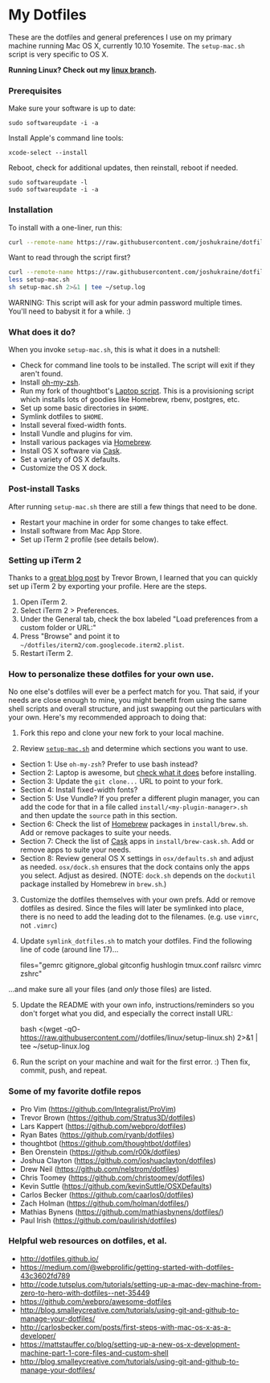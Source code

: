 # My Dotfiles

These are the dotfiles and general preferences I use on my primary machine running Mac OS X, currently 10.10 Yosemite. The `setup-mac.sh` script is very specific to OS X.

**Running Linux? Check out my [linux branch](https://github.com/joshukraine/dotfiles/tree/linux).**

### Prerequisites

Make sure your software is up to date:

	sudo softwareupdate -i -a

Install Apple's command line tools:

	xcode-select --install

Reboot, check for additional updates, then reinstall, reboot if needed.

	sudo softwareupdate -l
	sudo softwareupdate -i -a

### Installation

To install with a one-liner, run this:

```sh
curl --remote-name https://raw.githubusercontent.com/joshukraine/dotfiles/master/setup-mac.sh && sh setup-mac.sh 2>&1 | tee ~/setup.log
```

Want to read through the script first?
```sh
curl --remote-name https://raw.githubusercontent.com/joshukraine/dotfiles/master/setup-mac.sh
less setup-mac.sh
sh setup-mac.sh 2>&1 | tee ~/setup.log
```

WARNING: This script will ask for your admin password multiple times. You'll need to babysit it for a while. :)

### What does it do?

When you invoke `setup-mac.sh`, this is what it does in a nutshell:

* Check for command line tools to be installed. The script will exit if they aren't found.
* Install [oh-my-zsh](https://github.com/robbyrussell/oh-my-zsh).
* Run my fork of thoughtbot's [Laptop script](https://github.com/joshukraine/laptop). This is a provisioning script which installs lots of goodies like Homebrew, rbenv, postgres, etc.
* Set up some basic directories in `$HOME`.
* Symlink dotfiles to `$HOME`.
* Install several fixed-width fonts.
* Install Vundle and plugins for vim.
* Install various packages via [Homebrew](http://brew.sh/).
* Install OS X software via [Cask](http://caskroom.io/).
* Set a variety of OS X defaults.
* Customize the OS X dock.

### Post-install Tasks

After running `setup-mac.sh` there are still a few things that need to be done.

* Restart your machine in order for some changes to take effect.
* Install software from Mac App Store.
* Set up iTerm 2 profile (see details below).

### Setting up iTerm 2

Thanks to a [great blog post](http://stratus3d.com/blog/2015/02/28/sync-iterm2-profile-with-dotfiles-repository/) by Trevor Brown, I learned that you can quickly set up iTerm 2 by exporting your profile. Here are the steps.

1. Open iTerm 2.
2. Select iTerm 2 > Preferences.
3. Under the General tab, check the box labeled "Load preferences from a custom folder or URL:"
4. Press "Browse" and point it to `~/dotfiles/iterm2/com.googlecode.iterm2.plist`.
5. Restart iTerm 2.

### How to personalize these dotfiles for your own use.

No one else's dotfiles will ever be a perfect match for you. That said, if your needs are close enough to mine, you might benefit from using the same shell scripts and overall structure, and just swapping out the particulars with your own. Here's my recommended approach to doing that:

1) Fork this repo and clone your new fork to your local machine.

2) Review [`setup-mac.sh`](https://github.com/joshukraine/dotfiles/blob/master/setup-mac.sh) and determine which sections you want to use.

* Section 1: Use `oh-my-zsh`? Prefer to use bash instead?
* Section 2: Laptop is awesome, but [check what it does](https://github.com/joshukraine/laptop) before installing.
* Section 3: Update the `git clone...` URL to point to your fork.
* Section 4: Install fixed-width fonts?
* Section 5: Use Vundle? If you prefer a different plugin manager, you can add the code for that in a file called `install/<my-plugin-manager>.sh` and then update the `source` path in this section.
* Section 6: Check the list of [Homebrew](http://brew.sh/) packages in `install/brew.sh`. Add or remove packages to suite your needs.
* Section 7: Check the list of [Cask](http://caskroom.io/) apps in `install/brew-cask.sh`. Add or remove apps to suite your needs.
* Section 8: Review general OS X settings in `osx/defaults.sh` and adjust as needed. `osx/dock.sh` ensures that the dock contains only the apps you select. Adjust as desired. (NOTE: `dock.sh` depends on the `dockutil` package installed by Homebrew in `brew.sh`.)

3) Customize the dotfiles themselves with your own prefs. Add or remove dotfiles as desired. Since the files will later be symlinked into place, there is no need to add the leading dot to the filenames. (e.g. use `vimrc`, not `.vimrc`)

4) Update `symlink_dotfiles.sh` to match your dotfiles. Find the following line of code (around line 17)...

	files="gemrc gitignore_global gitconfig hushlogin tmux.conf railsrc vimrc zshrc"

...and make sure all your files (and *only* those files) are listed.

5) Update the README with your own info, instructions/reminders so you don't forget what you did, and especially the correct install URL:

	bash <(wget -qO- https://raw.githubusercontent.com/<your-github-username>/dotfiles/linux/setup-linux.sh) 2>&1 | tee ~/setup-linux.log

6) Run the script on your machine and wait for the first error. :) Then fix, commit, push, and repeat.

### Some of my favorite dotfile repos

* Pro Vim (https://github.com/Integralist/ProVim)
* Trevor Brown (https://github.com/Stratus3D/dotfiles)
* Lars Kappert (https://github.com/webpro/dotfiles)
* Ryan Bates (https://github.com/ryanb/dotfiles)
* thoughtbot (https://github.com/thoughtbot/dotfiles)
* Ben Orenstein (https://github.com/r00k/dotfiles)
* Joshua Clayton (https://github.com/joshuaclayton/dotfiles)
* Drew Neil (https://github.com/nelstrom/dotfiles)
* Chris Toomey (https://github.com/christoomey/dotfiles)
* Kevin Suttle (https://github.com/kevinSuttle/OSXDefaults)
* Carlos Becker (https://github.com/caarlos0/dotfiles)
* Zach Holman (https://github.com/holman/dotfiles/)
* Mathias Bynens (https://github.com/mathiasbynens/dotfiles/)
* Paul Irish (https://github.com/paulirish/dotfiles)

### Helpful web resources on dotfiles, et al.

* http://dotfiles.github.io/
* https://medium.com/@webprolific/getting-started-with-dotfiles-43c3602fd789
* http://code.tutsplus.com/tutorials/setting-up-a-mac-dev-machine-from-zero-to-hero-with-dotfiles--net-35449
* https://github.com/webpro/awesome-dotfiles
* http://blog.smalleycreative.com/tutorials/using-git-and-github-to-manage-your-dotfiles/
* http://carlosbecker.com/posts/first-steps-with-mac-os-x-as-a-developer/
* https://mattstauffer.co/blog/setting-up-a-new-os-x-development-machine-part-1-core-files-and-custom-shell
* http://blog.smalleycreative.com/tutorials/using-git-and-github-to-manage-your-dotfiles/
